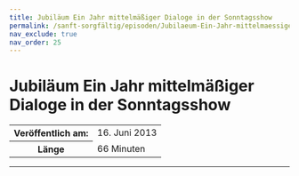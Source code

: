 ```yaml
---
title: Jubiläum Ein Jahr mittelmäßiger Dialoge in der Sonntagsshow
permalink: /sanft-sorgfältig/episoden/Jubilaeum-Ein-Jahr-mittelmaessiger-Dialoge-in-der-Sonntagsshow
nav_exclude: true
nav_order: 25
---
```


# Jubiläum Ein Jahr mittelmäßiger Dialoge in der Sonntagsshow
<table class="resp-table dcf-table dcf-table-responsive dcf-table-bordered dcf-table-striped dcf-w-100%">
                    <tbody>
                        <tr>
                            <th scope="row">Veröffentlich am:</th>
                            <td data-label="Veröffentlich am:">16. Juni 2013</td>
                        </tr>
                        <tr>
                            <th scope="row">Länge </th>
                            <td data-label="Länge ">66 Minuten</td>
                        </tr></tbody>
                </table>

***

